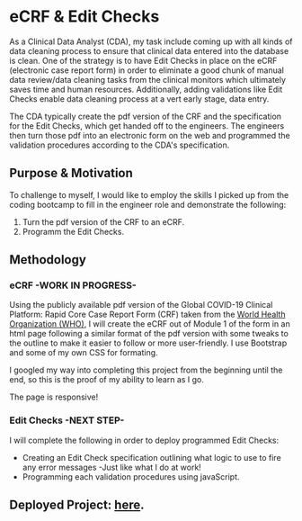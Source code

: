 # eCRF & Edit Checks
As a Clinical Data Analyst (CDA), my task include coming up with all kinds of data cleaning process to ensure that clinical data entered into the database is clean. One of the strategy is to have Edit Checks in place on the eCRF (electronic case report form) in order to eliminate a good chunk of manual data review/data cleaning tasks from the clinical monitors which ultimately saves time and human resources. Additionally, adding validations like Edit Checks enable data cleaning process at a vert early stage, data entry.

The CDA typically create the pdf version of the CRF and the specification for the Edit Checks, which get handed off to the engineers. The engineers then turn those pdf into an electronic form on the web and programmed the validation procedures according to the CDA's specification. 

## Purpose & Motivation
To challenge to myself, I would like to employ the skills I picked up from the coding bootcamp to fill in the engineer role and demonstrate the following: 
1. Turn the pdf version of the CRF to an eCRF.
2. Programm the Edit Checks. 

## Methodology
### eCRF -WORK IN PROGRESS-
Using the publicly available pdf version of the Global COVID-19 Clinical Platform: Rapid Core Case Report Form (CRF) taken from the [World Health Organization (WHO)](https://www.who.int/publications/i/item/WHO-2019-nCoV-Clinical_CRF-2020.4), I will create the eCRF out of Module 1 of the form in an html page following a similar format of the pdf version with some tweaks to the outline to make it easier to follow or more user-friendly. I use Bootstrap and some of my own CSS for formating.

I googled my way into completing this project from the beginning until the end, so this is the proof of my ability to learn as I go.

The page is responsive!

### Edit Checks -NEXT STEP-
I will complete the following in order to deploy programmed Edit Checks:
- Creating an Edit Check specification outlining what logic to use to fire any error messages -Just like what I do at work!
- Programming each validation procedures using javaScript.

## Deployed Project: [here](https://ckunakom.github.io/CRF_edit_checks/).


<!-- I am creating an eCRF  with programmed Edit Checks or validations procedures to demonstrate how data cleaning process can be done at an earlier stage as data entry is being completed, and why have Edit Checks is a wonderful strategy that every study team should invest in😊 -->


<!-- a demonstration of an effort to increase data quality. -->
